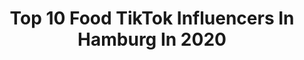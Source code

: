---
title: Top 10 Food TikTok Influencers In Hamburg In 2020
description: >-
  Find top food TikTok influencers in Hamburg in 2020. Most popular hashtags: #food #beauty #corona #dance.
platform: TikTok
profiles:
  - username: "mad_man_hh"
    fullname: >-
      M.A.D
    location: "Germany"
    followers: 13276
    engagement: 448
    commentsToLikes: 0.030138
    id: cka0odf0138k10i78lnhqhgdg
    verified: false
    hashtags: "#friendship, #happy, #sommer, #petlover"
  - username: "sophie_vf"
    fullname: >-
      Sophie
    location: "Germany"
    followers: 66954
    engagement: 611
    commentsToLikes: 0.015957
    id: ck8kgpyxmjmbl0j78etpcm6po
    verified: false
    hashtags: "#beautymode, #breakfast, #earthhour, #glutesworkout"
  - username: "strefa_light"
    fullname: >-
      Paulina 
    location: "Germany"
    followers: 5334
    engagement: 373
    commentsToLikes: 0.016662
    id: ck8z3u2l5b2za0j78vadsm7nq
    verified: false
    hashtags: "#fitfun, #ernahrungstipps, #powerbuilding, #fitwerden"
  - username: "siciliancupcake"
    fullname: >-
      Giusy
    location: "Germany"
    followers: 36185
    engagement: 1386
    commentsToLikes: 0.032706
    id: ck9k21tz3io0s0j78en7ljski
    verified: false
    hashtags: "#sweetbabygirl, #donut, #pasta, #foryourpage"
  - username: "it.snelly"
    fullname: >-
      Nelly👸🏼
    location: "Germany"
    followers: 14175
    engagement: 1883
    commentsToLikes: 0.066388
    id: cka6ma7or6fol0i7809e2cq95
    verified: false
    hashtags: "#food, #cute, #dothecolonel, #model"
  - username: "marsnbg"
    fullname: >-
      Känguru Marcel🦘
    location: "Germany"
    followers: 3680
    engagement: 736
    commentsToLikes: 0.249156
    id: cka64s8t89yqx0i7874c0eqby
    verified: false
    hashtags: "#idiotentest, #ironie, #klasse, #garten"
  - username: "hascho_adn"
    fullname: >-
      HASCHO
    location: "Germany"
    followers: 8143
    engagement: 416
    commentsToLikes: 0.036768
    id: cka0odd4337yd0i78bqfls5hm
    verified: false
    hashtags: "#foodchallenge, #pinata, #autounfall, #witzig"
  - username: "ichbinnichtcoollo"
    fullname: >-
      michelle
    location: "Germany"
    followers: 5061
    engagement: 1403
    commentsToLikes: 0.009370
    id: cka9llhly2rjt0i78973u7r6l
    verified: false
    hashtags: "#lipsync, #shishatime, #featureme, #private"
  - username: "johanna_einhorn"
    fullname: >-
      JohannaEinhorn 💕
    location: "Germany"
    followers: 203417
    engagement: 2109
    commentsToLikes: 0.019046
    id: cka0npfxv0nav0i783va2fakp
    verified: false
    hashtags: "#schicksal, #alster, #bitte, #arab"
  - username: "carodaur"
    fullname: >-
      Carodaur
    location: "Germany"
    followers: 166184
    engagement: 739
    commentsToLikes: 0.010830
    id: ck8tn7cighw7o0j78ukcmpyyo
    verified: true
    hashtags: "#albumlookalike, #lipsync, #whoareyou, #trypophobia"
---